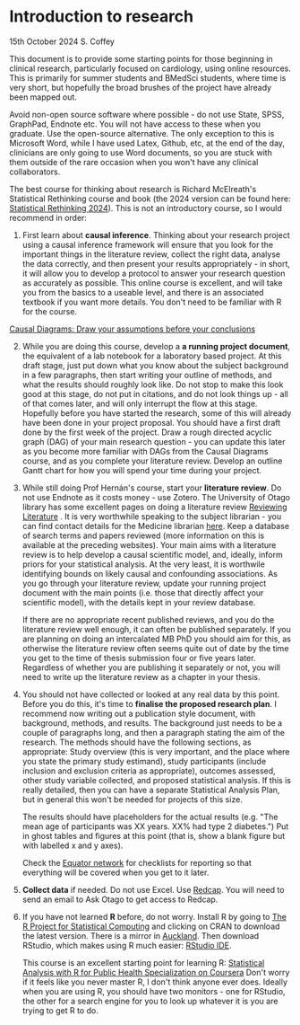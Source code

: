 # Introduction to research

15th October 2024
S. Coffey

This document is to provide some starting points for those beginning in clinical research, particularly focused on cardiology, using online resources. This is primarily for summer students and BMedSci students, where time is very short, but hopefully the broad brushes of the project have already been mapped out.

Avoid non-open source software where possible - do not use State, SPSS, GraphPad, Endnote etc. You will not have access to these when you graduate. Use the open-source alternative. The only exception to this is Microsoft Word, while I have used Latex, Github, etc, at the end of the day, clinicians are only going to use Word documents, so you are stuck with them outside of the rare occasion when you won't have any clinical collaborators.

The best course for thinking about research is Richard McElreath's Statistical Rethinking course and book (the 2024 version can be found here: [Statistical Rethinking 2024](https://github.com/rmcelreath/stat_rethinking_2024)). This is not an introductory course, so I would recommend in order:

1. First learn about **causal inference**. Thinking about your research project using a causal inference framework will ensure that you look for the important things in the literature review, collect the right data, analyse the data correctly, and then present your results appropriately - in short, it will allow you to develop a protocol to answer your research question as accurately as possible. This online course is excellent, and will take you from the basics to a useable level, and there is an associated textbook if you want more details. You don't need to be familiar with R for the course.
   
[Causal Diagrams: Draw your assumptions before your conclusions](https://www.edx.org/learn/data-analysis/harvard-university-causal-diagrams-draw-your-assumptions-before-your-conclusions)

2. While you are doing this course, develop a **a running project document**, the equivalent of a lab notebook for a laboratory based project. At this draft stage, just put down what you know about the subject background in a few paragraphs, then start writing your outline of methods, and what the results should roughly look like. Do not stop to make this look good at this stage, do not put in citations, and do not look things up - all of that comes later, and will only interrupt the flow at this stage.  Hopefully before you have started the research, some of this will already have been done in your project proposal. You should have a first draft done by the first week of the project. Draw a rough directed acyclic graph (DAG) of your main research question - you can update this later as you become more familiar with DAGs from the Causal Diagrams course, and as you complete your literature review. Develop an outline Gantt chart for how you will spend your time during your project. 

3. While still doing Prof Hernán's course, start your **literature review**. Do not use Endnote as it costs money - use Zotero. 
The University of Otago library has some excellent pages on doing a literature review [Reviewing Literature](https://otago.libguides.com/thesisinformation/reviewing_literature) . It is very worthwhile speaking to the subject librarian - you can find contact details for the Medicine librarian [here](https://otago.libguides.com/medicine). Keep a database of search terms and papers reviewed (more information on this is available at the preceding websites). Your main aims with a literature review is to help develop a causal scientific model, and, ideally, inform priors for your statistical analysis. At the very least, it is worthwile identifying bounds on likely causal and confounding associations. As you go through your literature review, update your running project document with the main points (i.e. those that directly affect your scientific model), with the details kept in your review database. 

   If there are no appropriate recent published reviews, and you do the literature review well enough, it can often be published separately. If you are planning on doing an intercalated MB PhD you should aim for this, as otherwise the literature review often seems quite out of date by the time you get to the time of thesis submission four or five years later. Regardless of whether you are publishing it separately or not, you will need to write up the literature review as a chapter in your thesis.

4. You should not have collected or looked at any real data by this point. Before you do this, it's time to **finalise the proposed research plan**. I recommend now writing out a publication style document, with background, methods, and results. The background just needs to be a couple of paragraphs long, and then a paragraph stating the aim of the research. The methods should have the following sections, as appropriate: Study overview (this is very important, and the place where you state the primary study estimand), study participants (include inclusion and exclusion criteria as appropriate), outcomes assessed, other study variable collected, and proposed statistical analysis. If this is really detailed, then you can have a separate Statistical Analysis Plan, but in general this won't be needed for projects of this size. 
  
   The results should have placeholders for the actual results (e.g. "The mean age of participants was XX years. XX% had type 2 diabetes.") Put in ghost tables and figures at this point (that is, show a blank figure but with labelled x and y axes).

   Check the [Equator network](https://www.equator-network.org) for checklists for reporting so that everything will be covered when you get to it later.

6. **Collect data** if needed. Do not use Excel. Use [Redcap](https://redcap.otago.ac.nz). You will need to send an email to Ask Otago to get access to Redcap.

7. If you have not learned **R** before, do not worry. Install R by going to [The R Project for Statistical Computing](https://www.r-project.org) and clicking on CRAN to download the latest version. There is a mirror in [Auckland](https://cran.stat.auckland.ac.nz/). Then download RStudio, which makes using R much easier: [RStudio IDE](https://posit.co/downloads/). 

   This course is an excellent starting point for learning R:
[Statistical Analysis with R for Public Health Specialization on Coursera](https://www.coursera.org/specializations/statistical-analysis-r-public-health)
Don't worry if it feels like you never master R, I don't think anyone ever does. Ideally when you are using R, you should have two monitors - one for RStudio, the other for a search engine for you to look up whatever it is you are trying to get R to do.




